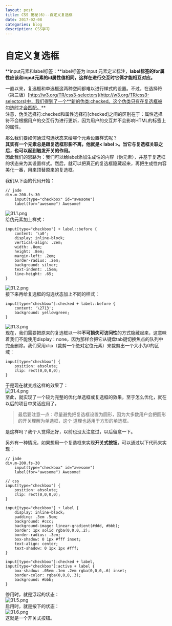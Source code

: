 ```yaml
---
layout: post
title: CSS 揭秘(6)--自定义复选框   
date: 2017-02-08
categories: blog
description: CSS学习
---
```


# 自定义复选框        
**input元素和label标签：**label标签为 input 元素定义标注，**label标签的for属性应该和input元素的id属性值相同，这样在进行交互时它俩才能相互对应。**        

一直以来，复选框和单选框这两种空间都难以进行样式的设置。不过，在选择符（第三版）[http://w3.org/TR/css3-selectors](http://w3.org/TR/css3-selectors)中，我们得到了一个**新的伪类:checked。这个伪类只有在复选框被勾选时才会匹配。**        
注意，伪类选择符:checked和属性选择符[checked]之间的区别在于：属性选择符不会根据用户的交互行为进行更新，因为用户的交互并不会影响HTML的标签上的属性。        

那么我们要如何通过勾选状态来给哪个元素设置样式呢？        
**其实有一个元素总是跟复选框形影不离，他就是< label >。当它与复选框关联之后，也可以起到触发开关的作用。**        
因此我们的思路为：我们可以给label添加生成性的内容（伪元素），并基于复选框的状态来为其设置样式。然后，就可以把真正的复选框隐藏起来，再把生成性内容美化一番，用来顶替原来的复选框。        

我们从下面的代码开始：        

```
// jade
div.m-200.fs-30	
	input(type="checkbox" id="awesome")
	label(for="awesome") Awesome!
```
![31.1.png](http://upload-images.jianshu.io/upload_images/3001083-7895717d877ec6e5.png?imageMogr2/auto-orient/strip%7CimageView2/2/w/1240)        
给伪元素加上样式：        

```
input[type="checkbox"] + label::before {
	content: '\a0';
	display: inline-block;
	vertical-align: .2em;
	width: .8em;
	height: .8em;
	margin-left: .2em;
	border-radius: .2em;
	background: silver;
	text-indent: .15em;
	line-height: .65;
}
```
![31.2.png](http://upload-images.jianshu.io/upload_images/3001083-eaec1801e2bd8227.png?imageMogr2/auto-orient/strip%7CimageView2/2/w/1240)        
接下来再给复选框的勾选状态加上不同的样式：        

```
input[type="checkbox"]:checked + label::before {
	content: '\2713';
	background: yellowgreen;
}
```
![31.3.png](http://upload-images.jianshu.io/upload_images/3001083-86a54463846a49aa.png?imageMogr2/auto-orient/strip%7CimageView2/2/w/1240)        
现在，我们需要把原来的复选框以一种**不可损失可访问性**的方式隐藏起来，这意味着我们不能使用display：none，因为那样会把它从键盘tab键切换焦点的队列中完全删除。我们采用clip（裁剪一个绝对定位元素）来裁剪出一个大小为0的区域：        

```
input[type="checkbox"] {
	position: absolute;
	clip: rect(0,0,0,0);
}
```
于是现在就变成这样的效果了：        
![31.4.png](http://upload-images.jianshu.io/upload_images/3001083-326273316825ff96.png?imageMogr2/auto-orient/strip%7CimageView2/2/w/1240)        
至此，就实现了一个较为完整的优化单选框或复选框的效果，至于怎么优化，就在以后的项目中灵活应用了。        

> 最后要注意一点：尽量避免把复选框设置为圆形，因为大多数用户会把圆形的开关理解为单选框，这个 道理也适用于方形的单选框。        
 
是这样吗？我个人觉得还好，以前也没太注意过，以后留意一下。        

另外有一种情况，如果想用一个复选框来实现**开关式按钮**，可以通过以下代码来实现：        

```
// jade
div.m-200.fs-30
	input(type="checkbox" id="awesome")
	label(for="awesome") Awesome! 	

// css
input[type="checkbox"] {
	position: absolute;
	clip: rect(0,0,0,0);
}

input[type="checkbox"] + label {
	display: inline-block;
	padding: .3em .5em;
	background: #ccc;
	background-image: linear-gradient(#ddd, #bbb);
	border: 1px solid rgba(0,0,0,.2);
	border-radius: .3em;
	box-shadow: 0 1px #fff inset;
	text-align: center;
	text-shadow: 0 1px 1px #fff;
}

input[type="checkbox"]:checked + label,
input[type="checkbox"]:active + label {
	box-shadow: .05em .1em .2em rgba(0,0,0,.6) inset;
	border-color: rgba(0,0,0,.3);
	background: #bbb;
}
```
停用时，就是浮起的状态：        
![31.5.png](http://upload-images.jianshu.io/upload_images/3001083-7a2e44f3bcac523b.png?imageMogr2/auto-orient/strip%7CimageView2/2/w/1240)        
启用时，就是按下的状态：        
![31.6.png](http://upload-images.jianshu.io/upload_images/3001083-08b2d3d40a24f5bd.png?imageMogr2/auto-orient/strip%7CimageView2/2/w/1240)        
这就是一个开关式按钮。        